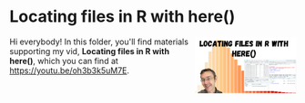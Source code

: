 # Locating files in R with here()
[<img src="here thumb.png" align="right" height="100" />](<https://youtu.be/oh3b3k5uM7E>)

Hi everybody! In this folder, you'll find materials supporting my vid, **Locating files in R with here()**, which you can find at <https://youtu.be/oh3b3k5uM7E>. 

